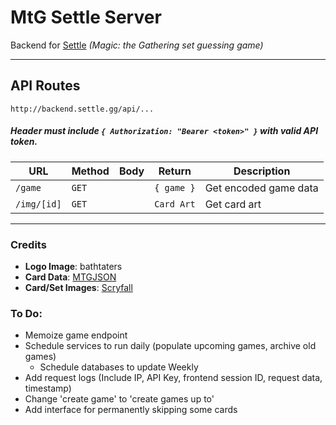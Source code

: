 # MtG Settle Server

Backend for [Settle](https://github.com/bathtaters/mtg-settle) _(Magic: the Gathering set guessing game)_

---

## API Routes
`http://backend.settle.gg/api/...`
##### _Header must include `{ Authorization: "Bearer <token>" }` with valid API token._

| URL | Method | Body | Return | Description |
|------|------|------|------|------|
|`/game`|`GET`| |`{ game }`|Get encoded game data|
|`/img/[id]`|`GET`| |`Card Art`|Get card art|

---

### Credits
 - **Logo Image**: bathtaters
 - **Card Data**: [MTGJSON](https://mtgjson.com/)
 - **Card/Set Images**: [Scryfall](https://scryfall.com/)

### To Do:
 - Memoize game endpoint
 - Schedule services to run daily (populate upcoming games, archive old games)
    - Schedule databases to update Weekly
 - Add request logs (Include IP, API Key, frontend session ID, request data, timestamp)
 - Change 'create game' to 'create games up to'
 - Add interface for permanently skipping some cards